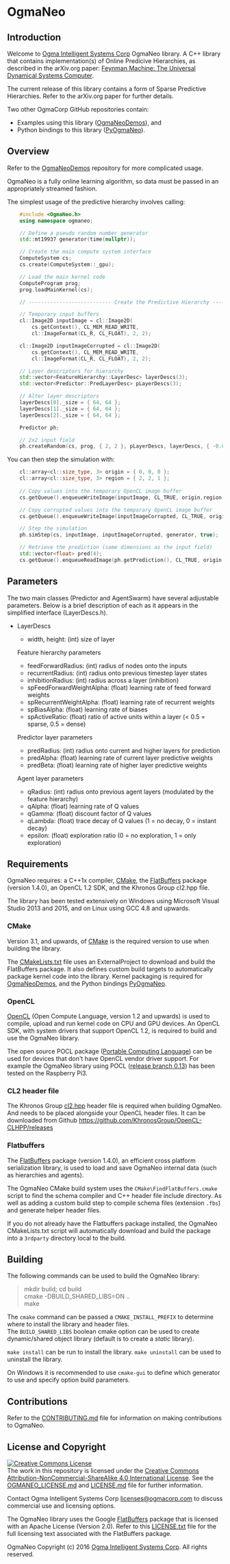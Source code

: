 <!---
  OgmaNeo
  Copyright(c) 2016 Ogma Intelligent Systems Corp. All rights reserved.

  This copy of OgmaNeo is licensed to you under the terms described
  in the OGMANEO_LICENSE.md file included in this distribution.
--->

# OgmaNeo

## Introduction

Welcome to [Ogma Intelligent Systems Corp](https://ogmacorp.com) OgmaNeo library. A C++ library that contains implementation(s) of Online Predicive Hierarchies, as described in the arXiv.org paper: [Feynman Machine: The Universal Dynamical Systems Computer](http://arxiv.org/abs/1609.03971).

The current release of this library contains a form of Sparse Predictive Hierarchies. Refer to the arXiv.org paper for further details.

Two other OgmaCorp GitHub repositories contain:
- Examples using this library ([OgmaNeoDemos](https://github.com/ogmacorp/OgmaNeoDemos)), and
- Python bindings to this library ([PyOgmaNeo](https://github.com/ogmacorp/PyOgmaNeo)).

## Overview

Refer to the [OgmaNeoDemos](https://github.com/ogmacorp/OgmaNeoDemos) repository for more complicated usage.

OgmaNeo is a fully online learning algorithm, so data must be passed in an appropriately streamed fashion.

The simplest usage of the predictive hierarchy involves calling:

```cpp
	#include <OgmaNeo.h>
	using namespace ogmaneo;

	// Define a pseudo random number generator
	std::mt19937 generator(time(nullptr));

	// Create the main compute system interface
	ComputeSystem cs;
	cs.create(ComputeSystem::_gpu);

	// Load the main kernel code
	ComputeProgram prog;
	prog.loadMainKernel(cs);

	// --------------------------- Create the Predictive Hierarchy ---------------------------

	// Temporary input buffers
	cl::Image2D inputImage = cl::Image2D(
		cs.getContext(), CL_MEM_READ_WRITE,
		cl::ImageFormat(CL_R, CL_FLOAT), 2, 2);

	cl::Image2D inputImageCorrupted = cl::Image2D(
		cs.getContext(), CL_MEM_READ_WRITE,
		cl::ImageFormat(CL_R, CL_FLOAT), 2, 2);

	// Layer descriptors for hierarchy
	std::vector<FeatureHierarchy::LayerDesc> layerDescs(3);
	std::vector<Predictor::PredLayerDesc> pLayerDescs(3);

	// Alter layer descriptors
	layerDescs[0]._size = { 64, 64 };
	layerDescs[1]._size = { 64, 64 };
	layerDescs[2]._size = { 64, 64 };

	Predictor ph;

	// 2x2 input field
	ph.createRandom(cs, prog, { 2, 2 }, pLayerDescs, layerDescs, { -0.01f, 0.01f }, 0.0f, generator);
```

You can then step the simulation with:

```cpp
	cl::array<cl::size_type, 3> origin = { 0, 0, 0 };
	cl::array<cl::size_type, 3> region = { 2, 2, 1 };
	
	// Copy values into the temporary OpenCL image buffer
	cs.getQueue().enqueueWriteImage(inputImage, CL_TRUE, origin,region, 0,0, values.data());

	// Copy corrupted values into the temporary OpenCL image buffer
	cs.getQueue().enqueueWriteImage(inputImageCorrupted, CL_TRUE, origin,region, 0,0, valuesCorrupted.data());

	// Step the simulation
	ph.simStep(cs, inputImage, inputImageCorrupted, generator, true);

	// Retrieve the prediction (same dimensions as the input field)
	std::vector<float> pred(4);
	cs.getQueue().enqueueReadImage(ph.getPrediction(), CL_TRUE, origin,region, 0,0, pred.data());
```

## Parameters

The two main classes (Predictor and AgentSwarm) have several adjustable parameters. Below is a brief description of each as it appears in the simplified interface (LayerDescs.h).

- LayerDescs

	- width, height: (int) size of layer
	
	Feature hierarchy parameters

	- feedForwardRadius: (int) radius of nodes onto the inputs
	- recurrentRadius: (int) radius onto previous timestep layer states
	- inhibitionRadius: (int) radius across a layer (inhibition)
	- spFeedForwardWeightAlpha: (float) learning rate of feed forward weights
	- spRecurrentWeightAlpha: (float) learning rate of recurrent weights
	- spBiasAlpha: (float) learning rate of biases
	- spActiveRatio: (float) ratio of active units within a layer (< 0.5 = sparse, 0.5 = dense)

	Predictor layer parameters

	- predRadius: (int) radius onto current and higher layers for prediction
	- predAlpha: (float) learning rate of current layer predictive weights
	- predBeta: (float) learning rate of higher layer predictive weights
	
	Agent layer parameters

	- qRadius: (int) radius onto previous agent layers (modulated by the feature hierarchy)
	- qAlpha: (float) learning rate of Q values
	- qGamma: (float) discount factor of Q values
	- qLambda: (float) trace decay of Q values (1 = no decay, 0 = instant decay)
	- epsilon: (float) exploration ratio (0 = no exploration, 1 = only exploration)

## Requirements

OgmaNeo requires: a C++1x compiler, [CMake](https://cmake.org/), the [FlatBuffers](https://google.github.io/flatbuffers/) package (version 1.4.0), an OpenCL 1.2 SDK, and the Khronos Group cl2.hpp file.

The library has been tested extensively on Windows using Microsoft Visual Studio 2013 and 2015, and on Linux using GCC 4.8 and upwards.

### CMake

Version 3.1, and upwards, of [CMake](https://cmake.org/) is the required version to use when building the library.

The [CMakeLists.txt](https://github.com/ogmacorp/OgmaNeo/blob/master/CMakeLists.txt) file uses an ExternalProject to download and build the FlatBuffers package. It also defines custom build targets to automatically package kernel code into the library. Kernel packaging is required for [OgmaNeoDemos](https://github.com/ogmacorp/OgmaNeoDemos), and the Python bindings [PyOgmaNeo](https://github.com/ogmacorp/PyOgmaNeo).

### OpenCL

[OpenCL](https://www.khronos.org/opencl/) (Open Compute Language, version 1.2 and upwards) is used to compile, upload and run kernel code on CPU and GPU devices. An OpenCL SDK, with system drivers that support OpenCL 1.2, is required to build and use the OgmaNeo library.

The open source POCL package ([Portable Computing Language](http://portablecl.org/)) can be used for devices that don't have OpenCL vendor driver support. For example the OgmaNeo library using POCL ([release branch 0.13](https://github.com/pocl/pocl/tree/release_0_13)) has been tested on the Raspberry Pi3.

### CL2 header file

The Khronos Group [cl2.hpp](http://github.khronos.org/OpenCL-CLHPP/) header file is required when building OgmaNeo. And needs to be placed alongside your OpenCL header files. It can be downloaded from Github https://github.com/KhronosGroup/OpenCL-CLHPP/releases

### Flatbuffers

The [FlatBuffers](https://google.github.io/flatbuffers/) package (version 1.4.0), an efficient cross platform serialization library, is used to load and save OgmaNeo internal data (such as hierarchies and agents).

The OgmaNeo CMake build system uses the `CMake\FindFlatBuffers.cmake` script to find the schema compiler and C++ header file include directory. As well as adding a custom build step to compile schema files (extension `.fbs`) and generate helper header files.

If you do not already have the Flatbuffers package installed, the OgmaNeo CMakeLists.txt script will automatically download and build the package into a `3rdparty` directory local to the build.

## Building

The following commands can be used to build the OgmaNeo library:

> mkdir build; cd build  
> cmake -DBUILD_SHARED_LIBS=ON ..  
> make  

The `cmake` command can be passed a `CMAKE_INSTALL_PREFIX` to determine where to install the library and header files.  
The `BUILD_SHARED_LIBS` boolean cmake option can be used to create dynamic/shared object library (default is to create a _static_ library).

`make install` can be run to install the library. `make uninstall` can be used to uninstall the library.

On Windows it is recommended to use `cmake-gui` to define which generator to use and specify option build parameters.

## Contributions

Refer to the [CONTRIBUTING.md](https://github.com/ogmacorp/OgmaNeo/blob/master/CONTRIBUTING.md) file for information on making contributions to OgmaNeo.

## License and Copyright

<a rel="license" href="http://creativecommons.org/licenses/by-nc-sa/4.0/"><img alt="Creative Commons License" style="border-width:0" src="https://i.creativecommons.org/l/by-nc-sa/4.0/88x31.png" /></a><br />The work in this repository is licensed under the <a rel="license" href="http://creativecommons.org/licenses/by-nc-sa/4.0/">Creative Commons Attribution-NonCommercial-ShareAlike 4.0 International License</a>. See the  [OGMANEO_LICENSE.md](https://github.com/ogmacorp/OgmaNeo/blob/master/OGMANEO_LICENSE.md) and [LICENSE.md](https://github.com/ogmacorp/OgmaNeo/blob/master/LICENSE.md) file for further information.

Contact Ogma Intelligent Systems Corp [licenses@ogmacorp.com](licenses@ogmacorp.com) to discuss commercial use and licensing options.

The OgmaNeo library uses the Google [FlatBuffers](http://google.github.io/flatbuffers/) package that is licensed with an Apache License (Version 2.0). Refer to this [LICENSE.txt](https://github.com/google/flatbuffers/blob/master/LICENSE.txt) file for the full licensing text associated with the FlatBuffers package.

OgmaNeo Copyright (c) 2016 [Ogma Intelligent Systems Corp](https://ogmacorp.com). All rights reserved.
